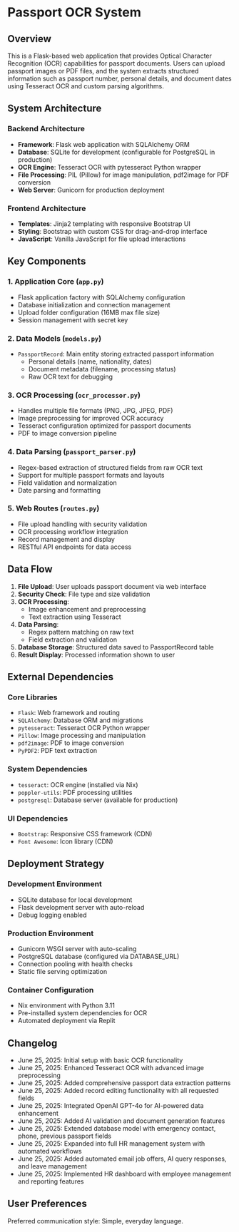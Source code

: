 # Passport OCR System

## Overview

This is a Flask-based web application that provides Optical Character Recognition (OCR) capabilities for passport documents. Users can upload passport images or PDF files, and the system extracts structured information such as passport number, personal details, and document dates using Tesseract OCR and custom parsing algorithms.

## System Architecture

### Backend Architecture
- **Framework**: Flask web application with SQLAlchemy ORM
- **Database**: SQLite for development (configurable for PostgreSQL in production)
- **OCR Engine**: Tesseract OCR with pytesseract Python wrapper
- **File Processing**: PIL (Pillow) for image manipulation, pdf2image for PDF conversion
- **Web Server**: Gunicorn for production deployment

### Frontend Architecture
- **Templates**: Jinja2 templating with responsive Bootstrap UI
- **Styling**: Bootstrap with custom CSS for drag-and-drop interface
- **JavaScript**: Vanilla JavaScript for file upload interactions

## Key Components

### 1. Application Core (`app.py`)
- Flask application factory with SQLAlchemy configuration
- Database initialization and connection management
- Upload folder configuration (16MB max file size)
- Session management with secret key

### 2. Data Models (`models.py`)
- `PassportRecord`: Main entity storing extracted passport information
  - Personal details (name, nationality, dates)
  - Document metadata (filename, processing status)
  - Raw OCR text for debugging

### 3. OCR Processing (`ocr_processor.py`)
- Handles multiple file formats (PNG, JPG, JPEG, PDF)
- Image preprocessing for improved OCR accuracy
- Tesseract configuration optimized for passport documents
- PDF to image conversion pipeline

### 4. Data Parsing (`passport_parser.py`)
- Regex-based extraction of structured fields from raw OCR text
- Support for multiple passport formats and layouts
- Field validation and normalization
- Date parsing and formatting

### 5. Web Routes (`routes.py`)
- File upload handling with security validation
- OCR processing workflow integration
- Record management and display
- RESTful API endpoints for data access

## Data Flow

1. **File Upload**: User uploads passport document via web interface
2. **Security Check**: File type and size validation
3. **OCR Processing**: 
   - Image enhancement and preprocessing
   - Text extraction using Tesseract
4. **Data Parsing**: 
   - Regex pattern matching on raw text
   - Field extraction and validation
5. **Database Storage**: Structured data saved to PassportRecord table
6. **Result Display**: Processed information shown to user

## External Dependencies

### Core Libraries
- `Flask`: Web framework and routing
- `SQLAlchemy`: Database ORM and migrations
- `pytesseract`: Tesseract OCR Python wrapper
- `Pillow`: Image processing and manipulation
- `pdf2image`: PDF to image conversion
- `PyPDF2`: PDF text extraction

### System Dependencies
- `tesseract`: OCR engine (installed via Nix)
- `poppler-utils`: PDF processing utilities
- `postgresql`: Database server (available for production)

### UI Dependencies
- `Bootstrap`: Responsive CSS framework (CDN)
- `Font Awesome`: Icon library (CDN)

## Deployment Strategy

### Development Environment
- SQLite database for local development
- Flask development server with auto-reload
- Debug logging enabled

### Production Environment
- Gunicorn WSGI server with auto-scaling
- PostgreSQL database (configured via DATABASE_URL)
- Connection pooling with health checks
- Static file serving optimization

### Container Configuration
- Nix environment with Python 3.11
- Pre-installed system dependencies for OCR
- Automated deployment via Replit

## Changelog
- June 25, 2025: Initial setup with basic OCR functionality
- June 25, 2025: Enhanced Tesseract OCR with advanced image preprocessing
- June 25, 2025: Added comprehensive passport data extraction patterns
- June 25, 2025: Added record editing functionality with all requested fields
- June 25, 2025: Integrated OpenAI GPT-4o for AI-powered data enhancement
- June 25, 2025: Added AI validation and document generation features
- June 25, 2025: Extended database model with emergency contact, phone, previous passport fields
- June 25, 2025: Expanded into full HR management system with automated workflows
- June 25, 2025: Added automated email job offers, AI query responses, and leave management
- June 25, 2025: Implemented HR dashboard with employee management and reporting features

## User Preferences

Preferred communication style: Simple, everyday language.